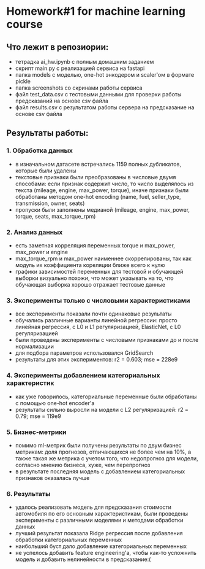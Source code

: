 # Homework#1 for machine learning course

## Что лежит в репозиории:
- тетрадка ai_hw.ipynb с полным домашним заданием
- скрипт main.py с реализацией сервиса на fastapi
- папка models с моделью, one-hot энкодером и scaler'ом в формате pickle
- папка screenshots со скринами работы сервиса
- файл test_data.csv с тестовыми данными для проверки работы предсказаний на основе csv файла
- файл results.csv с результатом работы сервера на предсказание на основе csv файла

## Результаты работы:
### 1. Обработка данных
- в изначальном датасете встречались 1159 полных дубликатов, которые были удалены
- текстовые признаки были преобразованы в числовые двумя способами: если признак содержит число, то число выделялось из текста (mileage, engine, max_power, torque), иначе признаки были обработаны методом one-hot encoding (name, fuel, seller_type, transmission, owner, seats)
- пропуски были заполнены медианой (mileage, engine, max_power, torque, seats, max_torque_rpm)

### 2. Анализ данных
- есть заметная корреляция переменных torque и max_power, max_power и engine
- max_torque_rpm и max_power наименнее скоррелированы, так как модуль их коэффициента кореляции ближе всего к нулю
- графики зависимостей переменных для тестовой и обучающей выборки визуально похожи, что может указывать на то, что обучающая выборка хорошо отражает тестовые данные

### 3. Эксперименты только с числовыми характеристиками
- все эксперименты показали почти одинаковые результаты
- обучались различные варианты линейной регрессии: просто линейная регрессия, с L0 и L1 регуляризацией, ElasticNet, с L0 регуляризацией
- были проведены эксперименты с числовыми признаками до и после нормализации
- для подбора параметров использовался GridSearch
- результаты для этих экспериментов: r2 = 0.603; mse = 228e9

### 4. Эксперименты добавлением категориальных характеристик
- как уже говорилось, категориальные переменные были обработаны с помощью one-hot encoder'а
- результаты сильно выросли на модели с L2 регуляризацией: r2 = 0.79; mse = 119e9

### 5. Бизнес-метрики
- помимо ml-метрик были получены результаты по двум бизнес метрикам: доля прогнозов, отличающихся не более чем на 10%, а также такая же метрика с учетом того, что недопрогноз для модели, согласно мнению бизнеса, хуже, чем перепрогноз
- в результате последняя модель с добавлением категориальных признаков оказалась лучше

### 6. Результаты
- удалось реализовать модель для предсказания стоимости автомобиля по его основным характеристикам, были проведены эксперименты с различными моделями и методами обработки данных
- лучший результат показала Ridge регрессия после добавления обработки категориальных переменных
- наибольший буст дало добавление категориальных переменных
- не успелось добавить feature engineering'а, чтобы как-то усложнить модель и добавить нелинейности в предсказание:(
